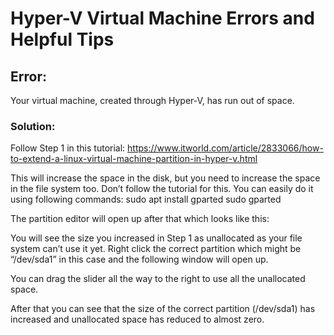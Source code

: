 # Hyper-V Virtual Machine Errors and Helpful Tips

## Error:
Your virtual machine, created through Hyper-V, has run out of space. 

### Solution:
Follow Step 1 in this tutorial: https://www.itworld.com/article/2833066/how-to-extend-a-linux-virtual-machine-partition-in-hyper-v.html

This will increase the space in the disk, but you need to increase the space in the file system too. Don’t follow the tutorial for this. You can easily do it using following commands:
sudo apt install gparted
sudo gparted

The partition editor will open up after that which looks like this:

You will see the size you increased in Step 1 as unallocated as your file system can’t use it yet. Right click the correct partition which might be “/dev/sda1” in this case and the following window will open up.  

You can drag the slider all the way to the right to use all the unallocated space. 

After that you can see that the size of the correct partition (/dev/sda1) has increased and unallocated space has reduced to almost zero.
